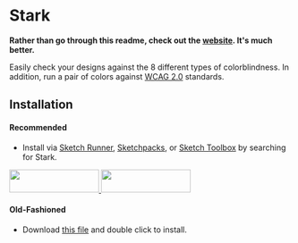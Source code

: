 # Stark

**Rather than go through this readme, check out the [website](http://www.getstark.co/). It's much better.**

Easily check your designs against the 8 different types of colorblindness. In addition, run a pair of colors against [WCAG 2.0](https://www.w3.org/TR/WCAG20/) standards.


## Installation

#### Recommended
* Install via [Sketch Runner](http://sketchrunner.com/), [Sketchpacks](https://sketchpacks.com/), or [Sketch Toolbox](http://sketchtoolbox.com/) by searching for Stark.

<a href="http://bit.ly/SketchRunnerWebsite">
  <img width="160" height="41" src="http://bit.ly/RunnerBadgeBlue">
</a>

<a href="https://sketchpacks.com/stark-contrast/stark-sketch-plugin/install">
  <img width="160" height="41" src="http://sketchpacks-com.s3.amazonaws.com/assets/badges/sketchpacks-badge-install.png" >
</a>

#### Old-Fashioned
* Download [this file](https://github.com/stark-contrast/stark-sketch-plugin/archive/master.zip) and double click to install.
